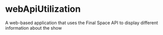 # webApiUtilization
A web-based application that uses the Final Space API to display different information about the show
